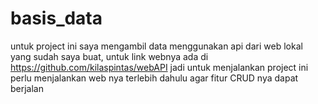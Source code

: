 # basis_data

untuk project ini saya mengambil data menggunakan api dari web lokal yang sudah saya buat, untuk link webnya ada di https://github.com/kilaspintas/webAPI
jadi untuk menjalankan project ini perlu menjalankan web nya terlebih dahulu agar fitur CRUD nya dapat berjalan
